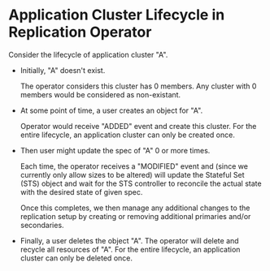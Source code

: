 # Application Cluster Lifecycle in Replication Operator

Consider the lifecycle of application cluster "A".

- Initially, "A" doesn't exist. 

  The operator considers this cluster has 0 members. Any cluster with 0
  members would be considered as non-existant.

- At some point of time, a user creates an object for "A".

  Operator would receive "ADDED" event and create this cluster.
  For the entire lifecycle, an application cluster can only be created once.

- Then user might update the spec of "A" 0 or more times. 

  Each time, the operator receives a "MODIFIED" event and (since we currently
  only allow sizes to be altered) will update the Stateful Set (STS) object
  and wait for the STS controller to reconcile the actual state with the
  desired state of given spec.

  Once this completes, we then manage any additional changes to the
  replication setup by creating or removing additional primaries and/or
  secondaries.


- Finally, a user deletes the object "A". 
  The operator will delete and recycle all resources of "A". For the entire
  lifecycle, an application cluster can only be deleted once.
